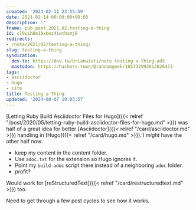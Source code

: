 ```yaml
---
created: '2024-02-11 23:55:59'
date: 2021-02-14 00:00:00+00:00
description: ''
fname: pub.post.2021.02.testing-a-thing
id: cl9uih8e19xbez4iwthsmj8
redirects:
- /note/2021/02/testing-a-thing/
slug: testing-a-thing
syndication:
  dev-to: https://dev.to/brianwisti/note-testing-a-thing-ad3
  mastodon: https://hackers.town/@randomgeek/105732993013826473
tags:
- asciidoctor
- hugo
- site
title: Testing a Thing
updated: '2024-08-07 19:03:57'
---
```


[Letting Ruby Build Asciidoctor Files for Hugo]({{< relref "/post/2020/05/letting-ruby-build-asciidoctor-files-for-hugo.md" >}}) was half of a great idea for better [Asciidoctor]({{< relref "/card/asciidoctor.md" >}}) handling in [Hugo]({{< relref "/card/hugo.md" >}}). I *might* have the other half now:

* keep my content in the content folder.
* Use `adoc.txt` for the extension so Hugo ignores it.
* Point my `build-adoc` script there instead of a neighboring `adoc` folder.
* profit?

Would work for [reStructuredText]({{< relref "/card/restructuredtext.md" >}}) too.

Need to get through a few post cycles to see how it works.